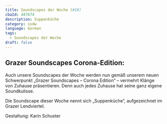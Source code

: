 ```yaml
---
title: Soundscapes der Woche (#10)
cbaId: 447674
description: Suppenküche
category: ssdw
language: German
tags:
  - Soundscapes der Woche
draft: false
---
```

## Grazer Soundscapes Corona-Edition:

Auch unsere Soundscapes der Woche werden nun gemäß unserem neuen Schwerpunkt „Grazer Soundscapes – Corona Edition“ – vermehrt Klänge von Zuhause präsentieren. Denn auch jedes Zuhause hat seine ganz eigene Soundkulisse.

Die Soundscape dieser Woche nennt sich „Suppenküche“, aufgezeichnet im Grazer Lendviertel.

Gestaltung: Karin Schuster



